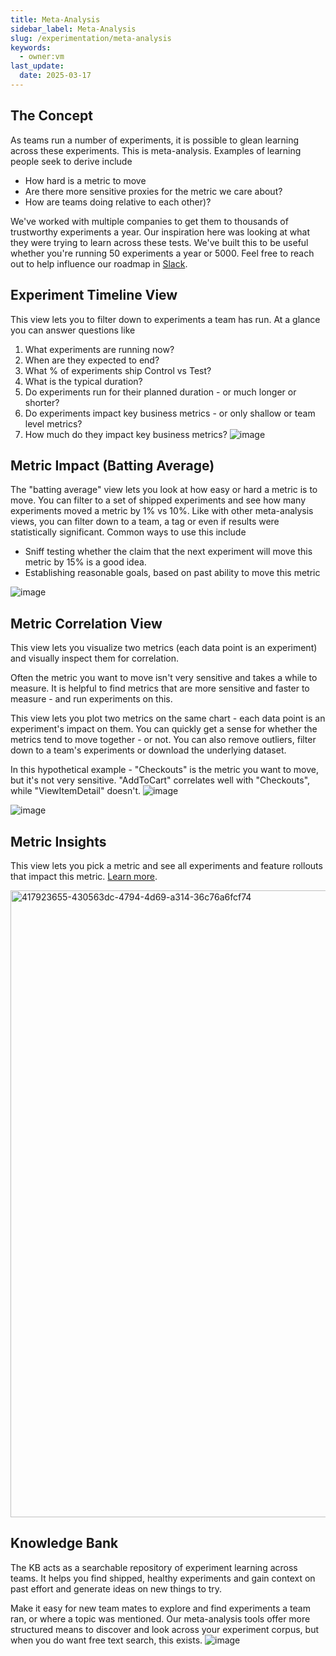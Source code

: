 ```yaml
---
title: Meta-Analysis
sidebar_label: Meta-Analysis
slug: /experimentation/meta-analysis
keywords:
  - owner:vm
last_update:
  date: 2025-03-17
---
```


## The Concept
As teams run a number of experiments, it is possible to glean learning across these experiments. This is meta-analysis. Examples of learning people seek to derive include
- How hard is a metric to move
- Are there more sensitive proxies for the metric we care about?
- How are teams doing relative to each other)?

We've worked with multiple companies to get them to thousands of trustworthy experiments a year. Our inspiration here was looking at what they were trying to learn across these tests. We've built this to be useful whether you're running 50 experiments a year or 5000. Feel free to reach out to help influence our roadmap in [Slack](https://statsig.com/slack).

## Experiment Timeline View
This view lets you to filter down to experiments a team has run. At a glance you can answer questions like
1. What experiments are running now?
2. When are they expected to end?
3. What % of experiments ship Control vs Test?
4. What is the typical duration?
5. Do experiments run for their planned duration - or much longer or shorter?
6. Do experiments impact key business metrics - or only shallow or team level metrics?
7. How much do they impact key business metrics?
![image](https://github.com/user-attachments/assets/d1e1db49-18b4-46af-93f7-4c0e58c5bdb0)


## Metric Impact (Batting Average)
The "batting average" view lets you look at how easy or hard a metric is to move. You can filter to a set of shipped experiments and see how many experiments moved a metric by 1% vs 10%. Like with other meta-analysis views, you can filter down to a team, a tag or even if results were statistically significant. 
Common ways to use this include
- Sniff testing whether the claim that the next experiment will move this metric by 15% is a good idea.
- Establishing reasonable goals, based on past ability to move this metric

![image](https://github.com/user-attachments/assets/72f987a4-02ba-4937-9f3d-06892c55e4e9)


## Metric Correlation View
This view lets you visualize two metrics (each data point is an experiment) and visually inspect them for correlation. 

Often the metric you want to move isn't very sensitive and takes a while to measure. It is helpful to find metrics that are more sensitive and faster to measure - and run experiments on this.

This view lets you plot two metrics on the same chart - each data point is an experiment's impact on them. You can quickly get a sense for whether the metrics tend to move together - or not. You can also remove outliers, filter down to a team's experiments or download the underlying dataset.

In this hypothetical example - "Checkouts" is the metric you want to move, but it's not very sensitive. "AddToCart" correlates well with "Checkouts", while "ViewItemDetail" doesn't.
![image](https://github.com/statsig-io/docs/assets/31516123/016285b0-cdc4-46a4-8fdf-204b20b5b0e4)

![image](https://github.com/statsig-io/docs/assets/31516123/c29e5d7d-d8b6-4841-acaf-8d521a5db398)


## Metric Insights
This view lets you pick a metric and see all experiments and feature rollouts that impact this metric. [Learn more](/aggregated-impact).

<img width="1003" alt="417923655-430563dc-4794-4d69-a314-36c76a6fcf74" src="https://github.com/user-attachments/assets/8d61ada1-bf1f-41cf-b52b-f01d24052568" />

## Knowledge Bank
The KB acts as a searchable repository of experiment learning across teams. It helps you find shipped, healthy experiments and gain context on past effort and generate ideas on new things to try. 

Make it easy for new team mates to explore and find experiments a team ran, or where a topic was mentioned. Our meta-analysis tools offer more structured  means to discover and look across your experiment corpus, but when you do want free text search, this exists. 
![image](https://github.com/user-attachments/assets/860430c4-a754-4ff8-aa85-8bf49a755801)


